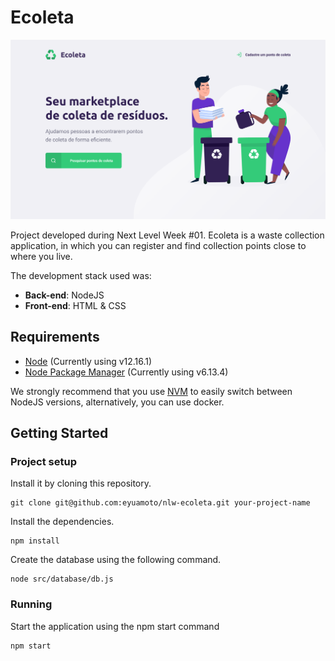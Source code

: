 # Ecoleta

![Image of Ecoleta](https://github.com/eyuamoto/nlw-ecoleta/blob/master/images/ecoleta.png)
  
Project developed during Next Level Week #01. Ecoleta is a waste collection application, in which you can register and find collection points close to where you live.
  
The development stack used was:

* __Back-end__: NodeJS
* __Front-end__: HTML & CSS

## Requirements

* [Node](https://nodejs.org/) (Currently using v12.16.1)
* [Node Package Manager](https://www.npmjs.com/) (Currently using v6.13.4)

We strongly recommend that you use [NVM](https://github.com/nvm-sh/nvm) to easily switch between NodeJS versions, alternatively, you can use docker.

## Getting Started

### Project setup

Install it by cloning this repository.
```
git clone git@github.com:eyuamoto/nlw-ecoleta.git your-project-name
```

Install the dependencies.
```
npm install
```
Create the database using the following command.
```
node src/database/db.js
```

### Running

Start the application using the npm start command
```
npm start
```
